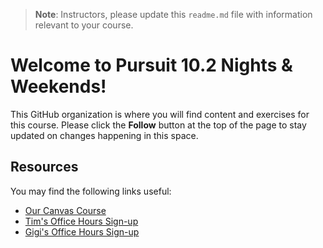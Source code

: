 > **Note**: Instructors, please update this `readme.md` file with information relevant to your course. 

# Welcome to Pursuit 10.2 Nights & Weekends!

This GitHub organization is where you will find content and exercises for this course. Please click the **Follow** button at the top of the page to stay updated on changes happening in this space.

## Resources

You may find the following links useful:

- [Our Canvas Course]()
- [Tim's Office Hours Sign-up]()
- [Gigi's Office Hours Sign-up]()
